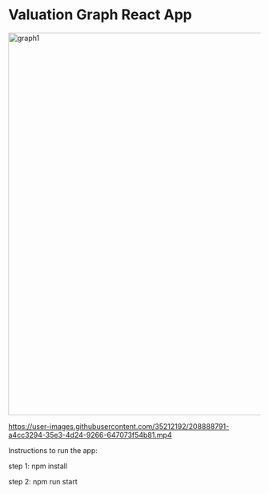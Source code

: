 # Valuation Graph React App

<img width="763" alt="graph1" src="https://user-images.githubusercontent.com/35212192/208888115-be3ddf16-2c9b-4924-a4ec-5cd5f002db2a.png">

https://user-images.githubusercontent.com/35212192/208888791-a4cc3294-35e3-4d24-9266-647073f54b81.mp4






Instructions to run the app:

step 1: npm install

step 2: npm run start



